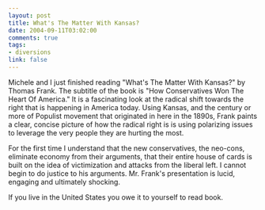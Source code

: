 ```yaml
--- 
layout: post
title: What's The Matter With Kansas?
date: 2004-09-11T03:02:00
comments: true
tags:
- diversions
link: false
---
```

Michele and I just finished reading "What's The Matter With Kansas?" by Thomas Frank. The subtitle of the book is "How Conservatives Won The Heart Of America." It is a fascinating look at the radical shift towards the right that is happening in America today. Using Kansas, and the century or more of Populist movement that originated in here in the 1890s, Frank paints a clear, concise picture of how the radical right is is using polarizing issues to leverage the very people they are hurting the most.

For the first time I understand that the new conservatives, the neo-cons, eliminate economy from their arguments, that their entire house of cards is built on the idea of victimization and attacks from the liberal left. I cannot begin to do justice to his arguments. Mr. Frank's presentation is lucid, engaging and ultimately shocking.

If you live in the United States you owe it to yourself to read book.
